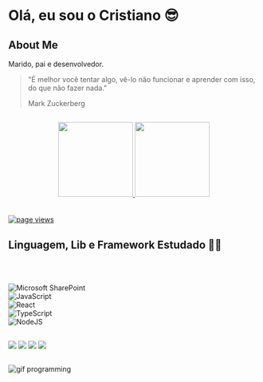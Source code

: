 
# Olá, eu sou o Cristiano 😎

<!-- <a href="https://app.daily.dev/cristianolima"><img src="https://api.daily.dev/devcards/2f3a93c5777148caba169dca44d239ea.png?r=163" width="400" alt="Cristiano Lima Ribeiro's Dev Card"/></a> -->

## About Me 

Marido, pai e desenvolvedor.

> "É melhor você tentar algo, vê-lo não funcionar e aprender com isso, do que não fazer nada." <br>
> 
> 
> Mark Zuckerberg 

##
<div align="center">
  <a href="https://github.com/cristianolimaribeiro">
  <img height="150em" src="https://github-readme-stats.vercel.app/api?username=cristianolimaribeiro&show_icons=true&theme=dracula&include_all_commits=true&count_private=true"/>
  <img height="150em" src="https://github-readme-stats.vercel.app/api/top-langs/?username=cristianolimaribeiro&layout=compact&langs_count=7&theme=dracula"/>
</div>
<br><br>
  
</div>
<a href="https://github.com/cristianolimaribeiro">
    <img src="https://komarev.com/ghpvc/?username=cristianolimaribeiro" alt="page views" />
</a

 ##
 ## Linguagem, Lib e Framework Estudado :man_student:
  
<!---<div style="display: inline_block"><br>  
  <img align="center" alt="Cristiano-HTML" height="30" width="40" src="https://raw.githubusercontent.com/devicons/devicon/master/icons/html5/html5-original.svg">
  <img align="center" alt="Cristiano-CSS" height="30" width="40" src="https://raw.githubusercontent.com/devicons/devicon/master/icons/css3/css3-original.svg">
  <img align="center" alt="Cristiano-JS" height="30" width="40" src="https://raw.githubusercontent.com/devicons/devicon/master/icons/javascript/javascript-plain.svg">
  <img align="center" alt="Cristiano-React-JS" height="30" width="40" src="https://raw.githubusercontent.com/devicons/devicon/master/icons/react/react-original.svg">
</div> --->
  <br><br>
  
  ![Microsoft SharePoint ](https://img.shields.io/badge/Microsoft_SharePoint-0078D4?style=for-the-badge&logo=microsoft-sharepoint&logoColor=white)
  <br>
  ![JavaScript](https://img.shields.io/badge/javascript-%23323330.svg?style=for-the-badge&logo=javascript&logoColor=%23F7DF1E)
  <br>
  ![React](https://img.shields.io/badge/react-%2320232a.svg?style=for-the-badge&logo=react&logoColor=%2361DAFB)
  <br>
  ![TypeScript](https://img.shields.io/badge/typescript-%23007ACC.svg?style=for-the-badge&logo=typescript&logoColor=white)
  <br>
  ![NodeJS](https://img.shields.io/badge/node.js-6DA55F?style=for-the-badge&logo=node.js&logoColor=white)
  <br>
  ##
 
 <div>
   <a href="https://instagram.com/eu.cristianolima" target="_blank"><img src="https://img.shields.io/badge/-Instagram-%23E4405F?style=for-the-badge&logo=instagram&logoColor=white" target="_blank"></a>
   <a href = "mailto:cristiano.lima.ribeiro@gmail.com"><img src="https://img.shields.io/badge/-Gmail-%23333?style=for-the-badge&logo=gmail&logoColor=white" target="_blank"></a>
   <a href="https://www.linkedin.com/in/cristiano-lima-ribeiro" target="_blank"><img src="https://img.shields.io/badge/-LinkedIn-%230077B5?style=for-the-badge&logo=linkedin&logoColor=white" target="_blank"></a>
   <a href="https://cristianolimaribeiro.github.io/portfolio/" target="_blank"><img src="https://img.shields.io/badge/-GitHub.io-%23FFA500?style=for-the-badge&logo=github&logoColor=white" target="_blank"></a>
 </div>
  
  ## 
  ![gif programming](http://clubedosgeeks.com.br/wp-content/uploads/2016/01/dormrm.gif)
